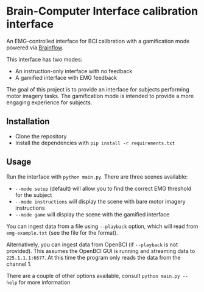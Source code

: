 # Brain-Computer Interface calibration interface

An EMG-controlled interface for BCI calibration with a gamification mode powered via [Brainflow](https://brainflow.org/).

This interface has two modes:
* An instruction-only interface with no feedback
* A gamified interface with EMG feedback

The goal of this project is to provide an interface for subjects performing motor imagery tasks. The gamification mode is intended to provide a more engaging experience for subjects.

## Installation

* Clone the repository
* Install the dependencies with `pip install -r requirements.txt`

## Usage
Run the interface with `python main.py`. There are three scenes available:
  * `--mode setup` (default) will allow you to find the correct EMG threshold for the subject
  * `--mode instructions` will display the scene with bare motor imagery instructions
  * `--mode game` will display the scene with the gamified interface

You can ingest data from a file using `--playback` option, which will read from `emg-example.txt` (see the file for the format).

Alternatively, you can ingest data from OpenBCI (if `--playback` is not provided). This assumes the OpenBCI GUI is running and streaming data to `225.1.1.1:6677`. At this time the program only reads the data from the channel 1.

There are a couple of other options available, consult `python main.py --help` for more information